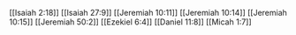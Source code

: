 [[Isaiah 2:18]]
[[Isaiah 27:9]]
[[Jeremiah 10:11]]
[[Jeremiah 10:14]]
[[Jeremiah 10:15]]
[[Jeremiah 50:2]]
[[Ezekiel 6:4]]
[[Daniel 11:8]]
[[Micah 1:7]]
